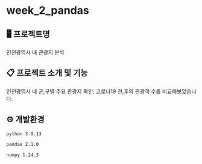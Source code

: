 # week_2_pandas

## 🖥 프로젝트명
인천광역시 내 관광지 분석

## 📋 프로젝트 소개 및 기능
인천광역시 내 군,구별 주요 관광지 확인, 코로나19 전,후의 관광객 수를 비교해보았습니다.
## ⚙ 개발환경
`python 3.9.13`

`pandas 2.1.0`

`numpy 1.24.3`